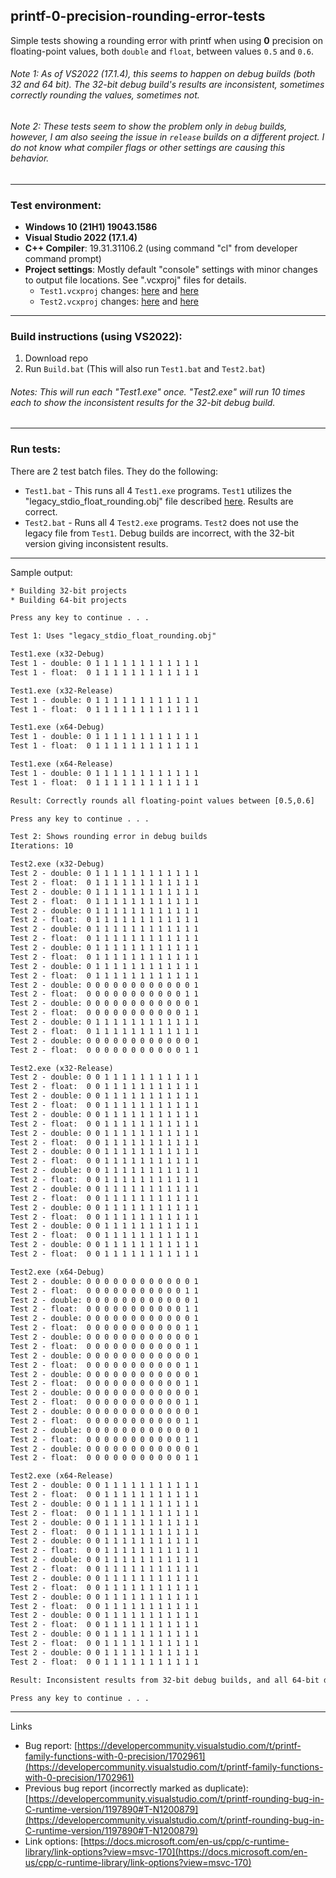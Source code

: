 printf-0-precision-rounding-error-tests
----

Simple tests showing a rounding error with printf when using **0** precision on floating-point values, both `double` and `float`, between values `0.5` and `0.6`.

###### Note 1: As of VS2022 (17.1.4), this seems to happen on debug builds (both 32 and 64 bit). The 32-bit debug build's results are inconsistent, sometimes correctly rounding the values, sometimes not.

###### Note 2: These tests seem to show the problem only in `debug` builds, however, I am also seeing the issue in `release` builds on a different project. I do not know what compiler flags or other settings are causing this behavior.

----

### Test environment:
* **Windows 10 (21H1) 19043.1586**
* **Visual Studio 2022 (17.1.4)**
* **C++ Compiler**: 19.31.31106.2 (using command "cl" from developer command prompt)
* **Project settings**: Mostly default "console" settings with minor changes to output file locations. See ".vcxproj" files for details.
  * `Test1.vcxproj` changes: [here](https://github.com/brianferguson/printf-0-precision-rounding-error-tests/Test1/Test1.vcxproj#L4-L12) and [here](https://github.com/brianferguson/printf-0-precision-rounding-error-tests/Test1/Test1.vcxproj#L97-L105)
  * `Test2.vcxproj` changes: [here](https://github.com/brianferguson/printf-0-precision-rounding-error-tests/Test2/Test2.vcxproj#L4-L12) and [here](https://github.com/brianferguson/printf-0-precision-rounding-error-tests/Test2/Test2.vcxproj#L97-L104)

----

### Build instructions (using VS2022):
1. Download repo
2. Run `Build.bat` (This will also run `Test1.bat` and `Test2.bat`)

###### Notes: This will run each "Test1.exe" once. "Test2.exe" will run 10 times each to show the inconsistent results for the 32-bit debug build.

----

### Run tests:
There are 2 test batch files. They do the following:
* `Test1.bat` - This runs all 4 `Test1.exe` programs. `Test1` utilizes the "legacy_stdio_float_rounding.obj" file described [here](https://docs.microsoft.com/en-us/cpp/c-runtime-library/link-options?view=msvc-170). Results are correct.
* `Test2.bat` - Runs all 4 `Test2.exe` programs. `Test2` does not use the legacy file from `Test1`. Debug builds are incorrect, with the 32-bit version giving inconsistent results.


----

Sample output:
``` txt
* Building 32-bit projects
* Building 64-bit projects

Press any key to continue . . . 

Test 1: Uses "legacy_stdio_float_rounding.obj"

Test1.exe (x32-Debug)
Test 1 - double: 0 1 1 1 1 1 1 1 1 1 1 1 1
Test 1 - float:  0 1 1 1 1 1 1 1 1 1 1 1 1

Test1.exe (x32-Release)
Test 1 - double: 0 1 1 1 1 1 1 1 1 1 1 1 1
Test 1 - float:  0 1 1 1 1 1 1 1 1 1 1 1 1

Test1.exe (x64-Debug)
Test 1 - double: 0 1 1 1 1 1 1 1 1 1 1 1 1
Test 1 - float:  0 1 1 1 1 1 1 1 1 1 1 1 1

Test1.exe (x64-Release)
Test 1 - double: 0 1 1 1 1 1 1 1 1 1 1 1 1
Test 1 - float:  0 1 1 1 1 1 1 1 1 1 1 1 1

Result: Correctly rounds all floating-point values between [0.5,0.6]

Press any key to continue . . . 

Test 2: Shows rounding error in debug builds
Iterations: 10

Test2.exe (x32-Debug)
Test 2 - double: 0 1 1 1 1 1 1 1 1 1 1 1 1
Test 2 - float:  0 1 1 1 1 1 1 1 1 1 1 1 1
Test 2 - double: 0 1 1 1 1 1 1 1 1 1 1 1 1
Test 2 - float:  0 1 1 1 1 1 1 1 1 1 1 1 1
Test 2 - double: 0 1 1 1 1 1 1 1 1 1 1 1 1
Test 2 - float:  0 1 1 1 1 1 1 1 1 1 1 1 1
Test 2 - double: 0 1 1 1 1 1 1 1 1 1 1 1 1
Test 2 - float:  0 1 1 1 1 1 1 1 1 1 1 1 1
Test 2 - double: 0 1 1 1 1 1 1 1 1 1 1 1 1
Test 2 - float:  0 1 1 1 1 1 1 1 1 1 1 1 1
Test 2 - double: 0 1 1 1 1 1 1 1 1 1 1 1 1
Test 2 - float:  0 1 1 1 1 1 1 1 1 1 1 1 1
Test 2 - double: 0 0 0 0 0 0 0 0 0 0 0 0 1
Test 2 - float:  0 0 0 0 0 0 0 0 0 0 0 1 1
Test 2 - double: 0 0 0 0 0 0 0 0 0 0 0 0 1
Test 2 - float:  0 0 0 0 0 0 0 0 0 0 0 1 1
Test 2 - double: 0 1 1 1 1 1 1 1 1 1 1 1 1
Test 2 - float:  0 1 1 1 1 1 1 1 1 1 1 1 1
Test 2 - double: 0 0 0 0 0 0 0 0 0 0 0 0 1
Test 2 - float:  0 0 0 0 0 0 0 0 0 0 0 1 1

Test2.exe (x32-Release)
Test 2 - double: 0 0 1 1 1 1 1 1 1 1 1 1 1
Test 2 - float:  0 0 1 1 1 1 1 1 1 1 1 1 1
Test 2 - double: 0 0 1 1 1 1 1 1 1 1 1 1 1
Test 2 - float:  0 0 1 1 1 1 1 1 1 1 1 1 1
Test 2 - double: 0 0 1 1 1 1 1 1 1 1 1 1 1
Test 2 - float:  0 0 1 1 1 1 1 1 1 1 1 1 1
Test 2 - double: 0 0 1 1 1 1 1 1 1 1 1 1 1
Test 2 - float:  0 0 1 1 1 1 1 1 1 1 1 1 1
Test 2 - double: 0 0 1 1 1 1 1 1 1 1 1 1 1
Test 2 - float:  0 0 1 1 1 1 1 1 1 1 1 1 1
Test 2 - double: 0 0 1 1 1 1 1 1 1 1 1 1 1
Test 2 - float:  0 0 1 1 1 1 1 1 1 1 1 1 1
Test 2 - double: 0 0 1 1 1 1 1 1 1 1 1 1 1
Test 2 - float:  0 0 1 1 1 1 1 1 1 1 1 1 1
Test 2 - double: 0 0 1 1 1 1 1 1 1 1 1 1 1
Test 2 - float:  0 0 1 1 1 1 1 1 1 1 1 1 1
Test 2 - double: 0 0 1 1 1 1 1 1 1 1 1 1 1
Test 2 - float:  0 0 1 1 1 1 1 1 1 1 1 1 1
Test 2 - double: 0 0 1 1 1 1 1 1 1 1 1 1 1
Test 2 - float:  0 0 1 1 1 1 1 1 1 1 1 1 1

Test2.exe (x64-Debug)
Test 2 - double: 0 0 0 0 0 0 0 0 0 0 0 0 1
Test 2 - float:  0 0 0 0 0 0 0 0 0 0 0 1 1
Test 2 - double: 0 0 0 0 0 0 0 0 0 0 0 0 1
Test 2 - float:  0 0 0 0 0 0 0 0 0 0 0 1 1
Test 2 - double: 0 0 0 0 0 0 0 0 0 0 0 0 1
Test 2 - float:  0 0 0 0 0 0 0 0 0 0 0 1 1
Test 2 - double: 0 0 0 0 0 0 0 0 0 0 0 0 1
Test 2 - float:  0 0 0 0 0 0 0 0 0 0 0 1 1
Test 2 - double: 0 0 0 0 0 0 0 0 0 0 0 0 1
Test 2 - float:  0 0 0 0 0 0 0 0 0 0 0 1 1
Test 2 - double: 0 0 0 0 0 0 0 0 0 0 0 0 1
Test 2 - float:  0 0 0 0 0 0 0 0 0 0 0 1 1
Test 2 - double: 0 0 0 0 0 0 0 0 0 0 0 0 1
Test 2 - float:  0 0 0 0 0 0 0 0 0 0 0 1 1
Test 2 - double: 0 0 0 0 0 0 0 0 0 0 0 0 1
Test 2 - float:  0 0 0 0 0 0 0 0 0 0 0 1 1
Test 2 - double: 0 0 0 0 0 0 0 0 0 0 0 0 1
Test 2 - float:  0 0 0 0 0 0 0 0 0 0 0 1 1
Test 2 - double: 0 0 0 0 0 0 0 0 0 0 0 0 1
Test 2 - float:  0 0 0 0 0 0 0 0 0 0 0 1 1

Test2.exe (x64-Release)
Test 2 - double: 0 0 1 1 1 1 1 1 1 1 1 1 1
Test 2 - float:  0 0 1 1 1 1 1 1 1 1 1 1 1
Test 2 - double: 0 0 1 1 1 1 1 1 1 1 1 1 1
Test 2 - float:  0 0 1 1 1 1 1 1 1 1 1 1 1
Test 2 - double: 0 0 1 1 1 1 1 1 1 1 1 1 1
Test 2 - float:  0 0 1 1 1 1 1 1 1 1 1 1 1
Test 2 - double: 0 0 1 1 1 1 1 1 1 1 1 1 1
Test 2 - float:  0 0 1 1 1 1 1 1 1 1 1 1 1
Test 2 - double: 0 0 1 1 1 1 1 1 1 1 1 1 1
Test 2 - float:  0 0 1 1 1 1 1 1 1 1 1 1 1
Test 2 - double: 0 0 1 1 1 1 1 1 1 1 1 1 1
Test 2 - float:  0 0 1 1 1 1 1 1 1 1 1 1 1
Test 2 - double: 0 0 1 1 1 1 1 1 1 1 1 1 1
Test 2 - float:  0 0 1 1 1 1 1 1 1 1 1 1 1
Test 2 - double: 0 0 1 1 1 1 1 1 1 1 1 1 1
Test 2 - float:  0 0 1 1 1 1 1 1 1 1 1 1 1
Test 2 - double: 0 0 1 1 1 1 1 1 1 1 1 1 1
Test 2 - float:  0 0 1 1 1 1 1 1 1 1 1 1 1
Test 2 - double: 0 0 1 1 1 1 1 1 1 1 1 1 1
Test 2 - float:  0 0 1 1 1 1 1 1 1 1 1 1 1

Result: Inconsistent results from 32-bit debug builds, and all 64-bit debug builds are incorrect.

Press any key to continue . . . 
```

----

Links
* Bug report: [https://developercommunity.visualstudio.com/t/printf-family-functions-with-0-precision/1702961](https://developercommunity.visualstudio.com/t/printf-family-functions-with-0-precision/1702961)
* Previous bug report (incorrectly marked as duplicate): [https://developercommunity.visualstudio.com/t/printf-rounding-bug-in-C-runtime-version/1197890#T-N1200879](https://developercommunity.visualstudio.com/t/printf-rounding-bug-in-C-runtime-version/1197890#T-N1200879)
* Link options: [https://docs.microsoft.com/en-us/cpp/c-runtime-library/link-options?view=msvc-170](https://docs.microsoft.com/en-us/cpp/c-runtime-library/link-options?view=msvc-170)
